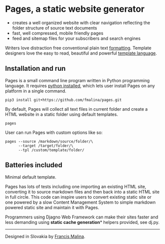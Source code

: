 Pages, a static website generator
=================================

- creates a well organized website with clear navigation
  reflecting the folder structure of source text documents
- fast, well compressed, mobile friendly pages
- feed and sitemap files for your subscribers and search engines

Writers love distraction free conventional plain text
[formatting](https://commonmark.org/help/).
Template designers love the easy to read, beautiful and powerful
[template language](https://palletsprojects.com/p/jinja/).

Installation and run
--------------------
Pages is a small command line program written in Python programming language.
It requires [python installed](https://www.python.org/downloads/), which lets user
install Pages on any platform in a single command.

    pip3 install git+https://github.com/fmalina/pages.git

By default, Pages will collect all text files in current folder
and create a HTML website in a static folder using default templates.

    pages

User can run Pages with custom options like so:

    pages --source /markdown/source/folder/\
          --target /target/folder/\
          --tpl /custom/template/folder/

Batteries included
------------------
Minimal default template.

Pages has lots of tests including one importing an existing HTML site,
converting it to source markdown files and then back into a static HTML site
in full circle. This code can inspire users to convert existing static site
or one powered by a slow Content Management System to simple
markdown powered static site and maintain it with Pages.

Programmers using Djagno Web Framework can make their sites faster and less demanding
using **static cache generation*** helpers provided, see dj.py.


---

Designed in Slovakia by [Francis Malina](https://unilexicon.com/fm/).

